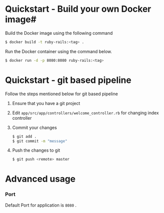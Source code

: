 # Quickstart - Build your own Docker image#

Build the Docker image using the following command

```bash
$ docker build -t ruby-rails:<tag> .
```

Run the Docker container using the command below.

```bash
$ docker run -d -p 8080:8080 ruby-rails:<tag>
```

# Quickstart - git based pipeline

Follow the steps mentioned below for git based pipeline

1. Ensure that you have a git project
2. Edit `app/src/app/controllers/welcome_controller.rb` for changing index controller
3. Commit your changes

    ```bash
    $ git add .
    $ git commit -m "message"
    ```

4. Push the changes to git

    ```bash
    $ git push <remote> master
    ```

# Advanced usage

### **Port**

Default Port for application is `8080` .
